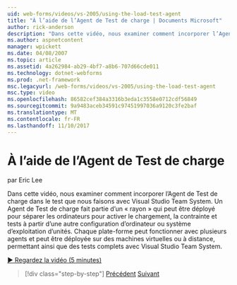 ```yaml
---
uid: web-forms/videos/vs-2005/using-the-load-test-agent
title: "À l’aide de l’Agent de Test de charge | Documents Microsoft"
author: rick-anderson
description: "Dans cette vidéo, nous examiner comment incorporer l’Agent de Test de charge dans le test que nous faisons avec Visual Studio Team System. Un Agent de Test de charge fait partie d’un '..."
ms.author: aspnetcontent
manager: wpickett
ms.date: 04/08/2007
ms.topic: article
ms.assetid: 4a262984-ab29-4bf7-a8b6-707d66cde011
ms.technology: dotnet-webforms
ms.prod: .net-framework
msc.legacyurl: /web-forms/videos/vs-2005/using-the-load-test-agent
msc.type: video
ms.openlocfilehash: 86582cef384a3316b3eda1c3558e0712cdf56849
ms.sourcegitcommit: 9a9483aceb34591c97451997036a9120c3fe2baf
ms.translationtype: MT
ms.contentlocale: fr-FR
ms.lasthandoff: 11/10/2017
---
```

<a name="using-the-load-test-agent"></a>À l’aide de l’Agent de Test de charge
====================
par Eric Lee

Dans cette vidéo, nous examiner comment incorporer l’Agent de Test de charge dans le test que nous faisons avec Visual Studio Team System. Un Agent de Test de charge fait partie d’un « rayon » qui peut être déployé pour séparer les ordinateurs pour activer le chargement, la contrainte et tests à partir d’une autre configuration d’ordinateur ou système d’exploitation d’unités. Chaque plate-forme peut fonctionner avec plusieurs agents et peut être déployée sur des machines virtuelles ou à distance, permettant ainsi que des tests complets avec Visual Studio Team System.

[&#9654; Regardez la vidéo (5 minutes)](https://channel9.msdn.com/Blogs/ASP-NET-Site-Videos/using-the-load-test-agent)

>[!div class="step-by-step"]
[Précédent](the-effects-of-caching.md)
[Suivant](the-effects-of-viewstate.md)
